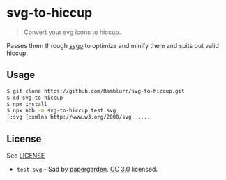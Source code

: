 # svg-to-hiccup

> Convert your svg icons to hiccup.

Passes them through [svgo][svgo] to optimize and minify them and spits out valid hiccup.


## Usage

``` sh
$ git clone https://github.com/Ramblurr/svg-to-hiccup.git
$ cd svg-to-hiccup
$ npm install
$ npx nbb -m svg-to-hiccup test.svg
[:svg {:xmlns http://www.w3.org/2000/svg, ....
```


## License

See [LICENSE](./LICENSE)

* `test.svg` - Sad by [papergarden](https://thenounproject.com/icon/sad-4685735/). [CC 3.0](https://creativecommons.org/licenses/by/3.0/) licensed.


[svgo]: https://github.com/svg/svgo
